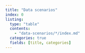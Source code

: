 ```yaml
---
title: "Data scenarios"
index: 0
listing:
  type: "table"
  contents:
    - "data-scenarios/*/index.md"
  categories: true
  fields: [title, categories]
---
```

